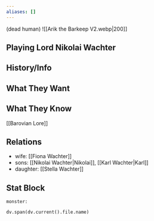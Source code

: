 ```yaml
---
aliases: []
---
```

(dead human)
![[Arik the Barkeep V2.webp|200]]
## Playing Lord Nikolai Wachter

## History/Info

## What They Want

## What They Know
[[Barovian Lore]]

## Relations
- wife: [[Fiona Wachter]]
- sons: [[Nikolai Wachter|Nikolai]], [[Karl Wachter|Karl]]
- daughter: [[Stella Wachter]]

## Stat Block

```statblock
monster:
```

```dataviewjs
dv.span(dv.current().file.name)
```
